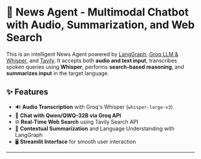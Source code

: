# 🧠 News Agent - Multimodal Chatbot with Audio, Summarization, and Web Search

This is an intelligent News Agent powered by [LangGraph](https://github.com/langchain-ai/langgraph), [Groq LLM & Whisper](https://console.groq.com/), and [Tavily](https://www.tavily.com/). It accepts both **audio and text input**, transcribes spoken queries using **Whisper**, performs **search-based reasoning**, and **summarizes input** in the target language.

## ✨ Features

- 🔊 **Audio Transcription** with Groq's Whisper (`whisper-large-v3`)
- 💬 **Chat with Qwen/QWQ-32B via Groq API**
- 🌐 **Real-Time Web Search** using Tavily Search API
- 🧠 **Contextual Summarization** and Language Understanding with LangGraph
- 🖥️ **Streamlit Interface** for smooth user interaction

---

